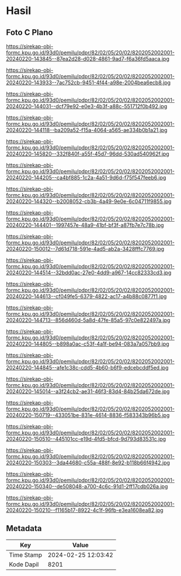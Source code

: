 # Hasil

## Foto C Plano

https://sirekap-obj-formc.kpu.go.id/93d0/pemilu/pdpr/82/02/05/20/02/8202052002001-20240220-143845--87ea2d28-d028-4861-9ad7-f6a36fd5aaca.jpg

https://sirekap-obj-formc.kpu.go.id/93d0/pemilu/pdpr/82/02/05/20/02/8202052002001-20240220-143933--7ac752cb-9451-4f44-a98e-2004bea6ecb8.jpg

https://sirekap-obj-formc.kpu.go.id/93d0/pemilu/pdpr/82/02/05/20/02/8202052002001-20240220-144031--dcf79e92-e0e3-4b3f-a88c-551712f0b492.jpg

https://sirekap-obj-formc.kpu.go.id/93d0/pemilu/pdpr/82/02/05/20/02/8202052002001-20240220-144118--ba209a52-f15a-4064-a565-ae334b0b1a21.jpg

https://sirekap-obj-formc.kpu.go.id/93d0/pemilu/pdpr/82/02/05/20/02/8202052002001-20240220-145820--332f840f-a55f-45d7-96dd-530ad540962f.jpg

https://sirekap-obj-formc.kpu.go.id/93d0/pemilu/pdpr/82/02/05/20/02/8202052002001-20240220-144205--ca4bf885-1c2a-4a51-9d6d-f75f547feeb6.jpg

https://sirekap-obj-formc.kpu.go.id/93d0/pemilu/pdpr/82/02/05/20/02/8202052002001-20240220-144320--b2008052-cb3b-4a49-9e0e-6c04711f9855.jpg

https://sirekap-obj-formc.kpu.go.id/93d0/pemilu/pdpr/82/02/05/20/02/8202052002001-20240220-144401--1997457e-48a9-41bf-bf3f-a87fb7e7c78b.jpg

https://sirekap-obj-formc.kpu.go.id/93d0/pemilu/pdpr/82/02/05/20/02/8202052002001-20240220-150012--7d61d718-591e-4ad5-ab2a-3428fffc7769.jpg

https://sirekap-obj-formc.kpu.go.id/93d0/pemilu/pdpr/82/02/05/20/02/8202052002001-20240220-144514--32bdd0ac-27e0-4dd9-a967-14cc82333cd3.jpg

https://sirekap-obj-formc.kpu.go.id/93d0/pemilu/pdpr/82/02/05/20/02/8202052002001-20240220-144613--cf049fe5-6379-4822-ac17-a4b88c0877f1.jpg

https://sirekap-obj-formc.kpu.go.id/93d0/pemilu/pdpr/82/02/05/20/02/8202052002001-20240220-144713--856d460d-5a8d-47fe-85a5-97c0e822497a.jpg

https://sirekap-obj-formc.kpu.go.id/93d0/pemilu/pdpr/82/02/05/20/02/8202052002001-20240220-144805--b898a0ac-c53f-4a1f-be94-083a7a057bb9.jpg

https://sirekap-obj-formc.kpu.go.id/93d0/pemilu/pdpr/82/02/05/20/02/8202052002001-20240220-144845--afe1c38c-cdd5-4b60-b6f9-edcebcddf5ed.jpg

https://sirekap-obj-formc.kpu.go.id/93d0/pemilu/pdpr/82/02/05/20/02/8202052002001-20240220-145014--a3f24cb2-ae31-46f3-83d4-84b25da672de.jpg

https://sirekap-obj-formc.kpu.go.id/93d0/pemilu/pdpr/82/02/05/20/02/8202052002001-20240220-150719--433051be-831e-4614-8836-f583343b96b5.jpg

https://sirekap-obj-formc.kpu.go.id/93d0/pemilu/pdpr/82/02/05/20/02/8202052002001-20240220-150510--445101cc-e19d-4fd5-bfcd-9d793d83531c.jpg

https://sirekap-obj-formc.kpu.go.id/93d0/pemilu/pdpr/82/02/05/20/02/8202052002001-20240220-150303--3da44680-c55a-488f-8e92-b118b66f4942.jpg

https://sirekap-obj-formc.kpu.go.id/93d0/pemilu/pdpr/82/02/05/20/02/8202052002001-20240220-150340--de508048-a700-4c6c-91d1-2ff17cdb026a.jpg

https://sirekap-obj-formc.kpu.go.id/93d0/pemilu/pdpr/82/02/05/20/02/8202052002001-20240220-150210--f1165b17-8922-4c1f-96fb-e3ea1608ea82.jpg


## Metadata

| Key        | Value               |
| ---------- | ------------------- |
| Time Stamp | 2024-02-25 12:03:42 |
| Kode Dapil | 8201                |



